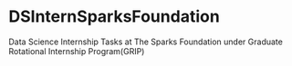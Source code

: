 # DSInternSparksFoundation
Data Science Internship Tasks at The Sparks Foundation under Graduate Rotational Internship Program(GRIP)
